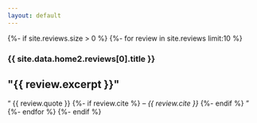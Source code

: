 ```yaml
---
layout: default
---
```


<div id="reviews" class="full reviews">
  <div class="bg" style="background-image: url('{{ site.data.home2.reviews[0].photo }}');"></div>
  {%- if site.reviews.size > 0 %}
    {%- for review in site.reviews limit:10 %}
      <article class="review">
        <h3>{{ site.data.home2.reviews[0].title }}</h3>
        <h2>"{{ review.excerpt }}"</h2>
        <q>
          {{ review.quote }}
          {%- if review.cite %}
            <cite>&ndash; {{ review.cite }}</cite>
          {%- endif %}
        </q>
      </article>
    {%- endfor %}
  {%- endif %}
</div>
